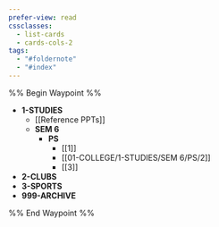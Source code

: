 ```yaml
---
prefer-view: read
cssclasses:
  - list-cards
  - cards-cols-2
tags:
  - "#foldernote"
  - "#index"
---
```


%% Begin Waypoint %%
- **1-STUDIES**
	- [[Reference PPTs]]
	- **SEM 6**
		- **PS**
			- [[1]]
			- [[01-COLLEGE/1-STUDIES/SEM 6/PS/2]]
			- [[3]]
- **2-CLUBS**
- **3-SPORTS**
- **999-ARCHIVE**

%% End Waypoint %%
